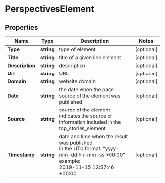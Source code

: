 # PerspectivesElement


## Properties

| Name | Type | Description | Notes |
|------------ | ------------- | ------------- | -------------|
**Type** | **string** | type of element |[optional]|
**Title** | **string** | title of a given link element |[optional]|
**Description** | **string** | description |[optional]|
**Url** | **string** | URL |[optional]|
**Domain** | **string** | website domain |[optional]|
**Date** | **string** | the date when the page source of the element was published |[optional]|
**Source** | **string** | source of the element<br>indicates the source of information included in the top_stories_element |[optional]|
**Timestamp** | **string** | date and time when the result was published<br>in the UTC format: “yyyy-mm-dd hh-mm-ss +00:00”<br>example:<br>2019-11-15 12:57:46 +00:00 |[optional]|